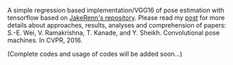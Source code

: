 A simple regression based implementation/VGG16 of pose estimation with tensorflow based on [JakeRenn's repository](https://github.com/JakeRenn/pose_estimation).
Please read my [post](https://hypjudy.github.io/2017/05/04/pose-estimation/) for more details about approaches, results, analyses and comprehension of papers: S.-E. Wei, V. Ramakrishna, T. Kanade, and Y. Sheikh. Convolutional pose machines. In CVPR, 2016.

(Complete codes and usage of codes will be added soon...)
